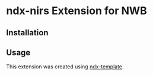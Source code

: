 # ndx-nirs Extension for NWB

## Installation


## Usage



This extension was created using [ndx-template](https://github.com/nwb-extensions/ndx-template).
